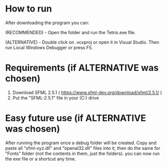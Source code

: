 # How to run
After downloading the program you can:

(RECOMMENDED) - Open the folder and run the Tetris.exe file.

(ALTERNATIVE) - Double click on .vcxproj or open it in Visual Studio. Then run Local Windows Debugger or press F5.

# Requirements (if ALTERNATIVE was chosen)
1. Download SFML 2.5.1 ( https://www.sfml-dev.org/download/sfml/2.5.1/ )
2. Put the "SFML-2.5.1" file in your (C:) drive

# Easy future use (if ALTERNATIVE was chosen)
After running the program once a debug folder will be created. Copy and paste all "sfml-xyz.dll" and "openal32.dll" files into it, then do the same for
"Fonts" folder (not the contents in them, just the folders). you can now run the exe file or a shortcut any time.
